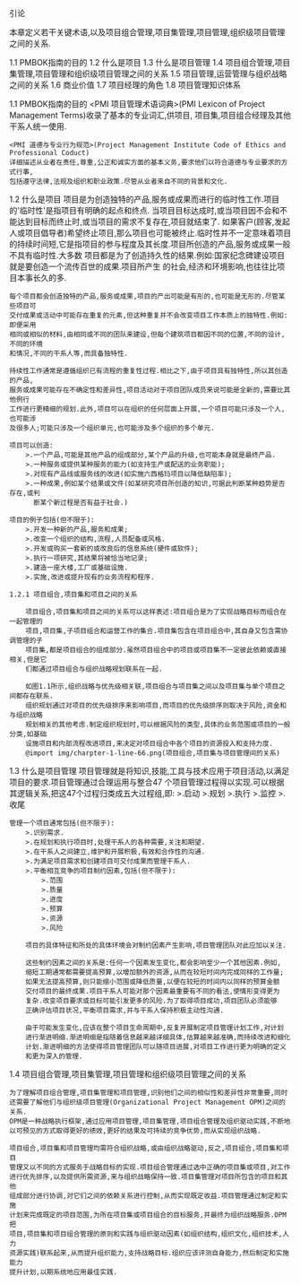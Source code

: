 引论

本章定义若干关键术语,以及项目组合管理,项目集管理,项目管理,组织级项目管理之间的关系.

1.1 PMBOK指南的目的
1.2 什么是项目
1.3 什么是项目管理
1.4 项目组合管理,项目集管理,项目管理和组织级项目管理之间的关系
1.5 项目管理,运营管理与组织战略之间的关系
1.6 商业价值
1.7 项目经理的角色
1.8 项目管理知识体系

1.1 PMBOK指南的目的
	<PMI 项目管理术语词典>(PMI Lexicon of Project Management Terms)收录了基本的专业词汇,供项目,
	项目集,项目组合经理及其他干系人统一使用.

	<PMI 道德与专业行为规范>(Project Management Institute Code of Ethics and Professional Coduct)
	详细描述从业者在责任,尊重,公正和诚实方面的基本义务,要求他们以符合道德与专业要求的方式行事,
	包括遵守法律,法规及组织和职业政策.尽管从业者来自不同的背景和文化.

1.2 什么是项目
	项目是为创造独特的产品,服务或成果而进行的临时性工作.项目的'临时性'是指项目有明确的起点和终点.
	当项目目标达成时,或当项目因不会和不能达到目标而终止时,或当项目的需求不复存在,项目就结束了.
	如果客户(顾客,发起人或项目倡导者)希望终止项目,那么项目也可能被终止.临时性并不一定意味着项目
	的持续时间短,它是指项目的参与程度及其长度.项目所创造的产品,服务或成果一般不具有临时性.大多数
	项目都是为了创造持久性的结果.例如:国家纪念碑建设项目就是要创造一个流传百世的成果.项目所产生
	的社会,经济和环境影响,也往往比项目本事长久的多.

	每个项目都会创造独特的产品,服务或成果,项目的产出可能是有形的,也可能是无形的.尽管某些项目可
	交付成果或活动中可能存在重复的元素,但这种重复并不会改变项目工作本质上的独特性.例如:即便采用
	相同或相似的材料,由相同或不同的团队来建设,但每个建筑项目都因不同的位置,不同的设计,不同的环境
	和情况,不同的干系人等,而具备独特性.

	持续性工作通常是遵循组织已有流程的重复性过程.相比之下,由于项目具有独特性,所以其创造的产品,
	服务或成果可能存在不确定性和差异性,项目活动对于项目团队成员来说可能是全新的,需要比其他例行
	工作进行更精细的规划.此外,项目可以在组织的任何层面上开展,一个项目可能只涉及一个人,也可能涉
	及很多人;可能只涉及一个组织单元,也可能涉及多个组织的多个单元.

	项目可以创造:
		>.一个产品,可能是其他产品的组成部分,某个产品的升级,也可能本身就是最终产品.
		>.一种服务或提供某种服务的能力(如支持生产或配送的业务职能);
		>.对现有产品线或服务线的改进(如实施六西格玛项目以降低缺陷率);
		>.一种成果,例如某个结果或文件(如某研究项目所创造的知识,可据此判断某种趋势是否存在,或判
		  断某个新过程是否有益于社会.)

	项目的例子包括(但不限于):
		>.开发一种新的产品,服务和成果;
		>.改变一个组织的结构,流程,人员配备或风格.
		>.开发或购买一套新的或改良后的信息系统(硬件或软件);
		>.执行一项研究,其结果将被恰当地记录;
		>.建造一座大楼,工厂或基础设施.
		>.实施,改进或提升现有的业务流程和程序.

	1.2.1 项目组合,项目集和项目之间的关系

		项目组合,项目集和项目之间的关系可以这样表述:项目组合是为了实现战略目标而组合在一起管理的
		项目,项目集,子项目组合和运营工作的集合.项目集包含在项目组合中,其自身又包含需协调管理的子
		项目集,都是项目组合的组成部分.虽然项目组合中的项目或项目集不一定彼此依赖或直接相关,但是它
		们都通过项目组合与组织战略规划联系在一起.

		如图1.1所示,组织战略与优先级相关联,项目组合与项目集之间以及项目集与单个项目之间都存在联系.
		组织规划通过对项目的优先级排序来影响项目,而项目的优先级排序则取决于风险,资金和与组织战略
		规划相关的其他考虑.制定组织规划时,可以根据风险的类型,具体的业务范围或项目的一般分类,如基础
		设施项目和内部流程改进项目,来决定对项目组合中各个项目的资源投入和支持力度.
		@import img/charpter-1-line-66.png(项目组合,项目集与项目管理间的关系)

1.3 什么是项目管理
	项目管理就是将知识,技能,工具与技术应用于项目活动,以满足项目的要求.项目管理通过合理运用与整合47
	个项目管理过程得以实现.可以根据其逻辑关系,把这47个过程归类成五大过程组,即:
		>.启动
		>.规划
		>.执行
		>.监控
		>.收尾

	管理一个项目通常包括(但不限于):
		>.识别需求.
		>.在规划和执行项目时,处理干系人的各种需要,关注和期望.
		>.在干系人之间建立,维护和开展积极,有效和合作性的沟通.
		>.为满足项目需求和创建项目可交付成果而管理干系人.
		>.平衡相互竞争的项目制约因素,包括(但不限于):
			>.范围
			>.质量
			>.进度
			>.预算
			>.资源
			>.风险

		项目的具体特征和所处的具体环境会对制约因素产生影响,项目管理团队对此应加以关注.

		这些制约因素之间的关系是:任何一个因素发生变化,都会影响至少一个其他因素.例如,
		缩短工期通常都需要提高预算,以增加额外的资源,从而在较短时间内完成同样的工作量;
		如果无法提高预算,则只能缩小范围或降低质量,以便在较短的时间内以同样的预算金额
		交付项目的最终成果.项目干系人可能对那个因素最重要有不同的看法,使情形变得更为
		复杂.改变项目要求或目标可能引发更多的风险.为了取得项目成功,项目团队必须能够
		正确评估项目状况,平衡项目需求,并与干系人保持积极主动性沟通.

		由于可能发生变化,应该在整个项目生命周期中,反复开展制定项目管理计划工作,对计划
		进行渐进明细.渐进明细是指随着信息越来越详细具体,估算越来越准确,而持续改进和细化
		计划.渐进明细的方法使得项目管理团队可以随项目进展,对项目工作进行更为明确的定义
		和更为深入的管理.

1.4 项目组合管理,项目集管理,项目管理和组织级项目管理之间的关系

	为了理解项目组合管理,项目集管理和项目管理,识别他们之间的相似性和差异性非常重要,同时
	还需要了解他们与组织级项目管理(Organizational Project Management OPM)之间的关系.
	OPM是一种战略执行框架,通过应用项目管理,项目集管理,项目组合管理及组织驱动实践,不断地
	以可预见的方式取得更好的绩效,更好的结果及可持续的竞争优势,而从实现组织战略.

	项目组合,项目集和项目管理均需符合组织战略,或由组织战略驱动,反之,项目组合,项目集和项目
	管理又以不同的方式服务于战略目标的实现.项目组合管理通过选中正确的项目集或项目,对工作
	进行优先排序,以及提供所需资源,来与组织战略保持一致.项目集管理对项目所包含的项目和其他
	组成部分进行协调,对它们之间的依赖关系进行控制,从而实现既定收益.项目管理通过制定和实施
	计划来完成既定的项目范围,为所在项目集或项目组合的目标服务,并最终为组织战略服务.OPM把
	项目,项目集和项目组合管理的原则和实践与组织驱动因素(如组织结构,组织文化,组织技术,人力
	资源实践)联系起来,从而提升组织能力,支持战略目标.组织应该评测自身能力,然后制定和实施能力
	提升计划,以期系统地应用最佳实践.